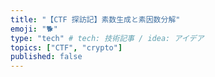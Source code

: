 ```yaml
---
title: "【CTF 探訪記】素数生成と素因数分解"
emoji: "🐕"
type: "tech" # tech: 技術記事 / idea: アイデア
topics: ["CTF", "crypto"]
published: false
---
```

